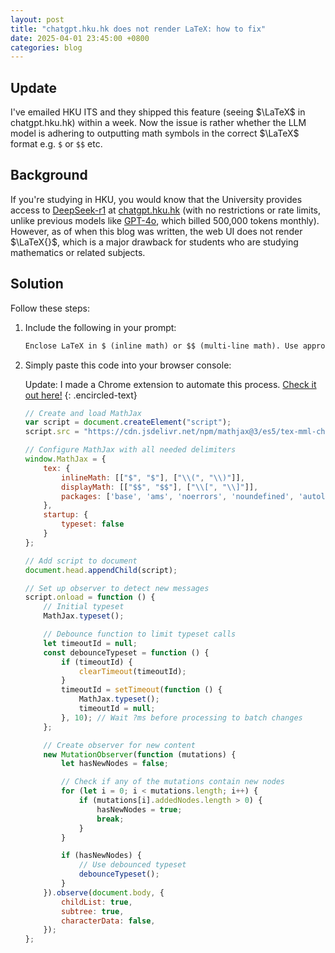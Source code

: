 ```yaml
---
layout: post
title: "chatgpt.hku.hk does not render LaTeX: how to fix"
date: 2025-04-01 23:45:00 +0800
categories: blog
---
```


## Update

I've emailed HKU ITS and they shipped this feature (seeing $\LaTeX$ in chatgpt.hku.hk) within a week. Now the issue is rather whether the LLM model is adhering to outputting math symbols in the correct $\LaTeX$ format e.g. `$` or `$$` etc.

## Background

If you're studying in HKU, you would know that the University provides access to [DeepSeek-r1](https://deepseek.com/) at [chatgpt.hku.hk](https://chatgpt.hku.hk) (with no restrictions or rate limits, unlike previous models like [GPT-4o](https://openai.com/index/gpt-4o-system-card/), which billed 500,000 tokens monthly). However, as of when this blog was written, the web UI does not render $\LaTeX{}$, which is a major drawback for students who are studying mathematics or related subjects.

## Solution

Follow these steps:

1. Include the following in your prompt:

    ```txt
    Enclose LaTeX in $ (inline math) or $$ (multi-line math). Use appropriate delimiters for your equations.
    ```

2. Simply paste this code into your browser console:

    Update: I made a Chrome extension to automate this process. [Check it out here!](https://github.com/eric15342335/mathjax-injector-extension)
    {: .encircled-text}

    ```javascript
    // Create and load MathJax
    var script = document.createElement("script");
    script.src = "https://cdn.jsdelivr.net/npm/mathjax@3/es5/tex-mml-chtml.js";

    // Configure MathJax with all needed delimiters
    window.MathJax = {
        tex: {
            inlineMath: [["$", "$"], ["\\(", "\\)"]],
            displayMath: [["$$", "$$"], ["\\[", "\\]"]],
            packages: ['base', 'ams', 'noerrors', 'noundefined', 'autoload', 'require']
        },
        startup: {
            typeset: false
        }
    };

    // Add script to document
    document.head.appendChild(script);

    // Set up observer to detect new messages
    script.onload = function () {
        // Initial typeset
        MathJax.typeset();

        // Debounce function to limit typeset calls
        let timeoutId = null;
        const debounceTypeset = function () {
            if (timeoutId) {
                clearTimeout(timeoutId);
            }
            timeoutId = setTimeout(function () {
                MathJax.typeset();
                timeoutId = null;
            }, 10); // Wait ?ms before processing to batch changes
        };

        // Create observer for new content
        new MutationObserver(function (mutations) {
            let hasNewNodes = false;

            // Check if any of the mutations contain new nodes
            for (let i = 0; i < mutations.length; i++) {
                if (mutations[i].addedNodes.length > 0) {
                    hasNewNodes = true;
                    break;
                }
            }

            if (hasNewNodes) {
                // Use debounced typeset
                debounceTypeset();
            }
        }).observe(document.body, {
            childList: true,
            subtree: true,
            characterData: false,
        });
    };
    ```
